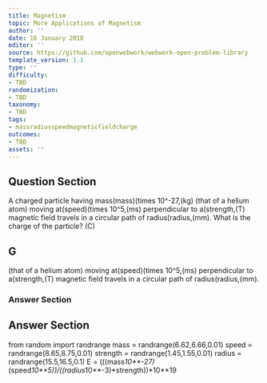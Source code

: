 ```yaml
---
title: Magnetism
topic: More Applications of Magnetism
author: ''
date: 16 January 2018
editor: ''
source: https://github.com/openwebwork/webwork-open-problem-library
template_version: 1.1
type: ''
difficulty:
- TBD
randomization:
- TBD
taxonomy:
- TBD
tags:
- massradiusspeedmagneticfieldcharge
outcomes:
- TBD
assets: ''
---
```


## Question Section 

A charged particle having mass(mass)(times 10^-27,(kg) (that of a helium atom) moving at(speed)(times 10^5,(ms) perpendicular to a(strength,(T) magnetic field travels in a circular path of radius(radius,(mm).
What is the charge of the particle?
(C)

## G
(that of a helium atom) moving at(speed)(times 10^5,(ms) perpendicular to a(strength,(T) magnetic field travels in a circular path of radius(radius,(mm).
### Answer Section


## Answer Section

from random import randrange
mass = randrange(6.62,6.66,0.01)
speed = randrange(8.65,8.75,0.01)
strength = randrange(1.45,1.55,0.01)
radius = randrange(15.5,16.5,0.1)
E = (((mass*10**-27)*(speed*10**5))/((radius*10**-3)*strength))*10**19